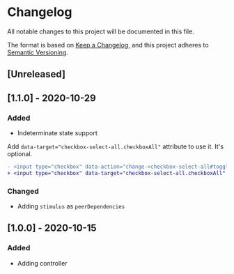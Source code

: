 # Changelog
All notable changes to this project will be documented in this file.

The format is based on [Keep a Changelog](https://keepachangelog.com/en/1.0.0/),
and this project adheres to [Semantic Versioning](https://semver.org/spec/v2.0.0.html).

## [Unreleased]

## [1.1.0] - 2020-10-29

### Added

- Indeterminate state support

Add `data-target="checkbox-select-all.checkboxAll"` attribute to use it. It's optional.
```diff
- <input type="checkbox" data-action="change->checkbox-select-all#toggle" />
+ <input type="checkbox" data-target="checkbox-select-all.checkboxAll" data-action="change->checkbox-select-all#toggle" />
```

### Changed
- Adding `stimulus` as `peerDependencies`

## [1.0.0] - 2020-10-15

### Added

- Adding controller
